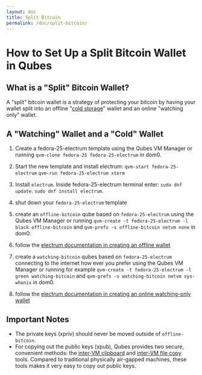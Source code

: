 ```yaml
---
layout: doc
title: Split Bitcoin
permalink: /doc/split-bitcoin/
---
```


How to Set Up a Split Bitcoin Wallet in Qubes
=============================================


What is a "Split" Bitcoin Wallet?
---------------------------------

A "split" bitcoin wallet is a strategy of protecting your bitcoin by having your wallet split into an offline "[cold storage](https://en.bitcoin.it/wiki/Cold_storage)" wallet and an online "watching only" wallet.


A "Watching" Wallet and a "Cold" Wallet
---------------------------------------

1. Create a fedora-25-electrum template using the Qubes VM Manager or running
   `qvm-clone fedora-25 fedora-25-electrum` in dom0.

2. Start the new template and install electrum:
   `qvm-start fedora-25-electrum`
   `qvm-run fedora-25-electrum xterm`

3. Install `electrum`.  Inside fedora-25-electrum terminal enter:
   `sudo dnf update`.
   `sudo dnf install electrum`.

5. shut down your `fedora-25-electrum` template

6. create an `offline-bitcoin` qube based on `fedora-25-electrum` using the Qubes VM Manager or running `qvm-create -t fedora-25-electrum -l black offline-bitcoin` and `qvm-prefs -s offline-bitcoin netvm none` in dom0.

7. follow the [electrum documentation in creating an offline wallet](http://docs.electrum.org/en/latest/coldstorage.html#create-an-offline-wallet)

8. create a `watching-bitcoin` qubes based on `fedora-25-electrum` connecting to the internet how ever you prefer using the Qubes VM Manager or running for example `qvm-create -t fedora-25-electrum -l green watching-bitcoin` and `qvm-prefs -s watching-bitcoin netvm sys-whonix` in dom0.

9. follow the [electrum documentation in creating an online watching-only wallet](http://docs.electrum.org/en/latest/coldstorage.html#create-a-watching-only-version-of-your-wallet)

Important Notes
---------------

* The private keys (xpriv) should never be moved outside of `offline-bitcoin`.
* For copying out the public keys (xpub), Qubes provides two secure, convenient
  methods: the [inter-VM clipboard] and [inter-VM file copy] tools. Compared to
  traditional physically air-gapped machines, these tools makes it very easy to
  copy out public keys.

[inter-VM clipboard]: /doc/copy-paste/
[inter-VM file copy]: /doc/copying-files/

